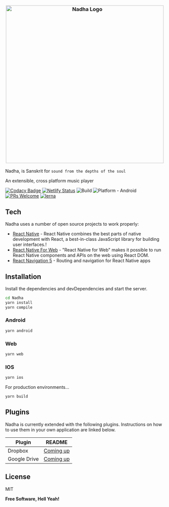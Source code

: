 <h3 align="center">
  <a href="https://github.com/YajanaRao/Nadha/tree/master/docs/nadha_text.png">
  <img src="https://github.com/YajanaRao/Nadha/tree/master/docs/nadha_text.png?raw=true" alt="Nadha Logo" width="500">
  </a>
</h3>

Nadha, is Sanskrit for `sound from the depths of the soul`

An extensible, cross platform music player

[![Codacy Badge](https://api.codacy.com/project/badge/Grade/a72df383fa3048dd8ba0f41449886b14)](https://app.codacy.com/manual/yajananrao/Nadha?utm_source=github.com&utm_medium=referral&utm_content=YajanaRao/Nadha&utm_campaign=Badge_Grade_Dashboard)
[![Netlify Status](https://api.netlify.com/api/v1/badges/fea67322-45d4-4a22-b388-bf990397775d/deploy-status)](https://app.netlify.com/sites/nadha/deploys)
![Build](https://github.com/YajanaRao/Nadha/workflows/Build/badge.svg?branch=master)
![Platform - Android](https://img.shields.io/badge/platform-Android-yellow.svg)
[![PRs Welcome](https://img.shields.io/badge/PRs-Welcome-brightgreen.svg)](https://github.com/YajanaRao/Serenity/pulls)
[![lerna](https://img.shields.io/badge/maintained%20with-lerna-cc00ff.svg)](https://lerna.js.org/)

## Tech

Nadha uses a number of open source projects to work properly:

- [React Native](https://reactnative.dev) - React Native combines the best parts of native development with React, a best-in-class JavaScript library for building user interfaces.!
- [React Native For Web](https://github.com/necolas/react-native-web) - "React Native for Web" makes it possible to run React Native components and APIs on the web using React DOM.
- [React Navigation 5](https://reactnavigation.org) - Routing and navigation for React Native apps

## Installation

Install the dependencies and devDependencies and start the server.

```sh
cd Nadha
yarn install
yarn compile
```

### Android

```sh
yarn android
```

### Web

```sh
yarn web
```

### IOS

```sh
yarn ios
```

For production environments...

```sh
yarn build
```

## Plugins

Nadha is currently extended with the following plugins. Instructions on how to use them in your own application are linked below.

| Plugin       | README                                     |
| ------------ | ------------------------------------------ |
| Dropbox      | [Coming up](plugins/dropbox/README.md)     |
| Google Drive | [Coming up](plugins/googledrive/README.md) |

## License

MIT

**Free Software, Hell Yeah!**
